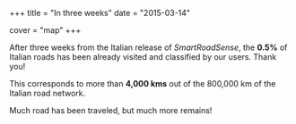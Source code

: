 +++
title = "In three weeks"
date = "2015-03-14"

cover = "map"
+++

After three weeks from the Italian release of *SmartRoadSense*, the **0.5%** of Italian roads has been already visited and classified by our users.
Thank you!

This corresponds to more than **4,000&nbsp;kms** out of the 800,000 km of the Italian road network.

Much road has been traveled, but much more remains!
